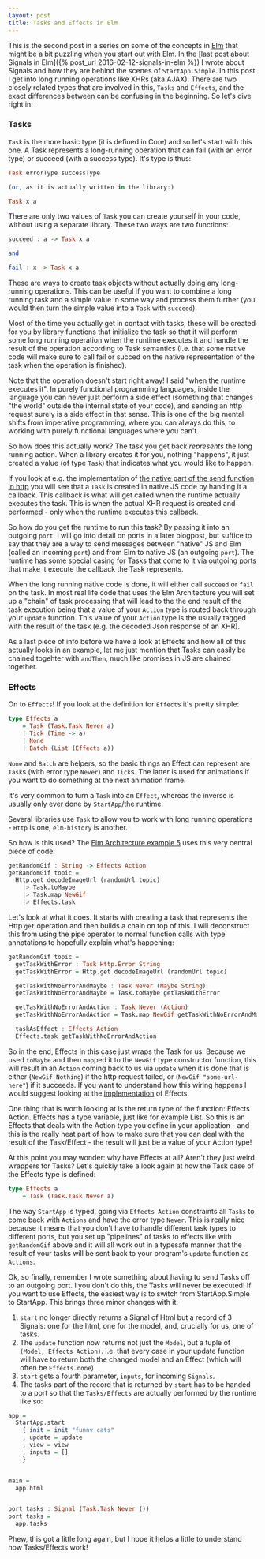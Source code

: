 ```yaml
---
layout: post
title: Tasks and Effects in Elm
---
```

This is the second post in a series on some of the concepts in [Elm](http://elm-lang.org/) that might be a bit puzzling when you start out with Elm. In the [last post about Signals in Elm]({% post_url 2016-02-12-signals-in-elm %}) I wrote about Signals and how they are behind the scenes of `StartApp.Simple`. In this post I get into long running operations like XHRs (aka AJAX). There are two closely related types that are involved in this, `Tasks` and `Effects`, and the exact differences between can be confusing in the beginning. So let's dive right in:

### Tasks

`Task` is the more basic type (it is defined in Core) and so let's start with this one. A Task represents a long-running operation that can fail (with an error type) or succeed (with a success type). It's type is thus:

```haskell
Task errorType successType

(or, as it is actually written in the library:)

Task x a
```

There are only two values of `Task` you can create yourself in your code, without using a separate library. These two ways are two functions:

```haskell
succeed : a -> Task x a

and

fail : x -> Task x a
```

These are ways to create task objects without actually doing any long-running operations. This can be useful if you want to combine a long running task and a simple value in some way and process them further (you would then turn the simple value into a `Task` with `succeed`).

Most of the time you actually get in contact with tasks, these will be created for you by library functions that initialize the task so that it will perform some long running operation when the runtime executes it and handle the result of the operation according to Task semantics (I.e. that some native code will make sure to call fail or succed on the native representation of the task when the operation is finished).

Note that the operation doesn't start right away! I said "when the runtime executes it". In purely functional programming languages, inside the language you can never just perform a side effect (something that changes "the world" outside the internal state of your code), and sending an http request surely is a side effect in that sense. This is one of the big mental shifts from imperative programming, where you can always do this, to working with purely functional languages where you can't.

So how does this actually work? The task you get back *represents* the long running action. When a library creates it for you, nothing "happens", it just created a value (of type `Task`) that indicates what you would like to happen.

If you look at e.g. the implementation of [the native part of the send function in http](https://github.com/evancz/elm-http/blob/3.0.0/src/Native/Http.js) you will see that a `Task` is created in native JS code by handing it a callback. This callback is what will get called when the runtime actually executes the task. This is when the actual XHR request is created and performed - only when the runtime executes this callback.

So how do you get the runtime to run this task? By passing it into an outgoing `port`. I will go into detail on ports in a later blogpost, but suffice to say that they are a way to send messages between "native" JS and Elm (called an incoming `port`) and from Elm to native JS (an outgoing `port`). The runtime has some special casing for Tasks that come to it via outgoing ports that make it execute the callback the Task represents.

When the long running native code is done, it will either call `succeed` or `fail` on the task. In most real life code that uses the Elm Architecture you will set up a "chain" of task processing that will lead to the the end result of the task execution being that a value of your `Action` type is routed back through your `update` function. This value of your `Action` type is the usually tagged with the result of the task (e.g. the decoded Json response of an XHR). 

As a last piece of info before we have a look at Effects and how all of this actually looks in an example, let me just mention that Tasks can easily be chained togehter with `andThen`, much like promises in JS are chained together.

### Effects

On to `Effects`! If you look at the definition for `Effect`s it's pretty simple:

```haskell
type Effects a
    = Task (Task.Task Never a)
    | Tick (Time -> a)
    | None
    | Batch (List (Effects a))
```

`None` and `Batch` are helpers, so the basic things an Effect can represent are `Task`s (with error type `Never`) and `Tick`s. The latter is used for animations if you want to do something at the next animation frame.

It's very common to turn a `Task` into an `Effect`, whereas the inverse is usually only ever done by `StartApp`/the runtime.

Several libraries use `Task` to allow you to work with long running operations - `Http` is one, `elm-history` is another.

So how is this used? The [Elm Architecture example 5](https://github.com/evancz/elm-architecture-tutorial#example-5-random-gif-viewer) uses this very central piece of code:

```haskell
getRandomGif : String -> Effects Action
getRandomGif topic =
  Http.get decodeImageUrl (randomUrl topic)
    |> Task.toMaybe
    |> Task.map NewGif
    |> Effects.task
```

Let's look at what it does. It starts with creating a task that represents the Http `get` operation and then builds a chain on top of this. I will deconstruct this from using the pipe operator to normal function calls with type annotations to hopefully explain what's happening:

```haskell
getRandomGif topic =
  getTaskWithError : Task Http.Error String
  getTaskWithError = Http.get decodeImageUrl (randomUrl topic)

  getTaskWithNoErrorAndMaybe : Task Never (Maybe String)
  getTaskWithNoErrorAndMaybe = Task.toMaybe getTaskWithError

  getTaskWithNoErrorAndAction : Task Never (Action)
  getTaskWithNoErrorAndAction = Task.map NewGif getTaskWithNoErrorAndMaybe

  taskAsEffect : Effects Action
  Effects.task getTaskWithNoErrorAndAction
```

So in the end, Effects in this case just wraps the Task for us. Because we used `toMaybe` and then `map`ped it to the `NewGif` type constructor function, this will result in an `Action` coming back to us via `update` when it is done that is either (`NewGif Nothing`) if the http request failed, or (`NewGif "some-url-here"`) if it succeeds. If you want to understand how this wiring happens I would suggest looking at the [implementation](https://github.com/evancz/elm-effects/blob/master/src/Effects.elm) of Effects.

One thing that is worth looking at is the return type of the function: Effects Action. Effects has a type variable, just like for example List. So this is an Effects that deals with the Action type you define in your application - and this is the really neat part of how to make sure that you can deal with the result of the Task/Effect - the result will just be a value of your Action type!

At this point you may wonder: why have Effects at all? Aren't they just weird wrappers for Tasks? Let's quickly take a look again at how the Task case of the Effects type is defined:

```haskell
type Effects a
    = Task (Task.Task Never a)
```

The way `StartApp` is typed, going via `Effects Action` constraints all `Tasks` to come back with `Actions` and have the error type `Never`. This is really nice because it means that you don't have to handle different task types to different ports, but you set up "pipelines" of tasks to effects like with `getRandomGif` above and it will all work out in a typesafe manner that the result of your tasks will be sent back to your program's `update` function as `Actions`.

Ok, so finally, remember I wrote something about having to send Tasks off to an outgoing port. I you don't do this, the Tasks will never be executed! If you want to use Effects, the easiest way is to switch from StartApp.Simple to StartApp. This brings three minor changes with it:

1. `start` no longer directly returns a Signal of Html but a record of 3 Signals: one for the html, one for the model, and, crucially for us, one of tasks.
2. The `update` function now returns not just the `Model`, but a tuple of` (Model, Effects Action)`. I.e. that every case in your update function will have to return both the changed model and an Effect (which will often be `Effects.none`)
3. `start` gets a fourth parameter, `inputs`, for incoming `Signals`.
4. The tasks part of the record that is returned by `start` has to be handed to a port so that the `Tasks/Effects` are actually performed by the runtime like so:

```haskell
app =
  StartApp.start
    { init = init "funny cats"
    , update = update
    , view = view
    , inputs = []
    }


main =
  app.html


port tasks : Signal (Task.Task Never ())
port tasks =
  app.tasks
```

Phew, this got a little long again, but I hope it helps a little to understand how Tasks/Effects work!
